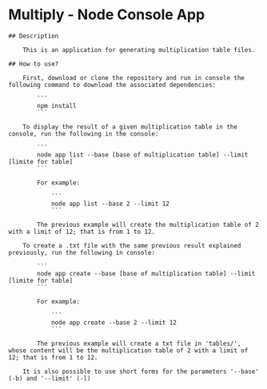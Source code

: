 # Multiply - Node Console App

    ## Description

        This is an application for generating multiplication table files. 

    ## How to use?

        First, download or clone the repository and run in console the following command to download the associated dependencies:

            ```
            npm install
            ```
        
        To display the result of a given multiplication table in the console, run the following in the console:

            ```
            node app list --base [base of multiplication table] --limit [limite for table]
            ```
        
            For example:

                ```
                node app list --base 2 --limit 12
                ```
            
            The previous example will create the multiplication table of 2 with a limit of 12; that is from 1 to 12.
        
        To create a .txt file with the same previous result explained previously, run the following in console:

            ```
            node app create --base [base of multiplication table] --limit [limite for table]
            ```

            For example:

                ```
                node app create --base 2 --limit 12
                ```
            
            The previous example will create a txt file in 'tables/', whose content will be the multiplication table of 2 with a limit of 12; that is from 1 to 12.
        
        It is also possible to use short forms for the parameters '--base' (-b) and '--limit' (-l)